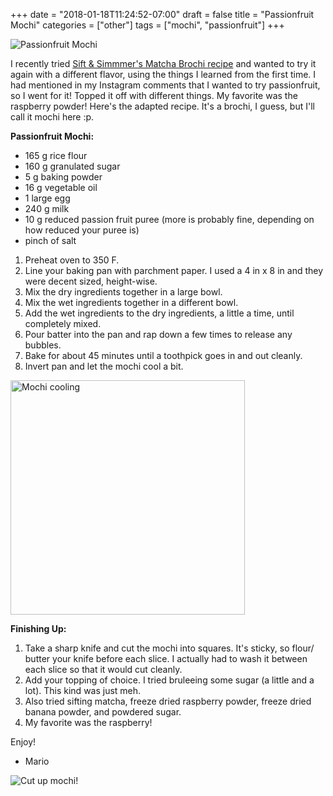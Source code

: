 +++
date = "2018-01-18T11:24:52-07:00"
draft = false
title = "Passionfruit Mochi"
categories = ["other"]
tags = ["mochi", "passionfruit"]
+++

![Passionfruit Mochi](https://farm5.staticflickr.com/4713/39798992632_79144a556e_b.jpg)

I recently tried [Sift & Simmmer's Matcha Brochi recipe](https://www.siftandsimmer.com/matcha-brownie-mochi-brochi/) and wanted to try it again with a different flavor, using the things I learned from the first time. I had mentioned in my Instagram comments that I wanted to try passionfruit, so I went for it! Topped it off with different things. My favorite was the raspberry powder! Here's the adapted recipe. It's a brochi, I guess, but I'll call it mochi here :p.  

**Passionfruit Mochi:**   

- 165 g rice flour  
- 160 g granulated sugar  
- 5 g baking powder  
- 16 g vegetable oil  
- 1 large egg  
- 240 g milk  
- 10 g reduced passion fruit puree (more is probably fine, depending on how reduced your puree is)  
- pinch of salt  

1. Preheat oven to 350 F.  
2. Line your baking pan with parchment paper. I used a 4 in x 8 in and they were decent sized, height-wise.  
3. Mix the dry ingredients together in a large bowl.  
4. Mix the wet ingredients together in a different bowl.  
5. Add the wet ingredients to the dry ingredients, a little a time, until completely mixed.  
6. Pour batter into the pan and rap down a few times to release any bubbles.  
7. Bake for about 45 minutes until a toothpick goes in and out cleanly.  
8. Invert pan and let the mochi cool a bit.  
<img src="https://farm5.staticflickr.com/4695/24961099807_f8f3255e66_z.jpg" alt="Mochi cooling" style="height: 375px;"/>

**Finishing Up:**  

1. Take a sharp knife and cut the mochi into squares. It's sticky, so flour/ butter your knife before each slice. I actually had to wash it between each slice so that it would cut cleanly.  
2. Add your topping of choice. I tried bruleeing some sugar (a little and a lot). This kind was just meh.  
3. Also tried sifting matcha, freeze dried raspberry powder, freeze dried banana powder, and powdered sugar.  
4. My favorite was the raspberry!  

Enjoy!  
- Mario
  
![Cut up mochi](https://farm5.staticflickr.com/4752/25958332848_d2d9215f03_b.jpg)!